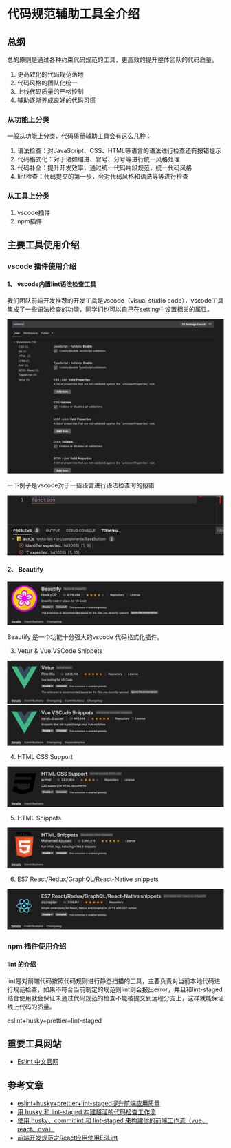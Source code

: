 # 代码规范辅助工具全介绍

## 总纲

总的原则是通过各种约束代码规范的工具，更高效的提升整体团队的代码质量。

1. 更高效化的代码规范落地
2. 代码风格的团队化统一
3. 上线代码质量的严格控制
4. 辅助逐渐养成良好的代码习惯

### 从功能上分类

一般从功能上分类，代码质量辅助工具会有这么几种：

1. 语法检查：对JavaScript、CSS、HTML等语言的语法进行检查还有报错提示
2. 代码格式化：对于诸如缩进、冒号、分号等进行统一风格处理
3. 代码补全：提升开发效率，通过统一代码片段规范，统一代码风格
4. lint检查：代码提交的第一步，会对代码风格和语法等等进行检查

### 从工具上分类

1. vscode插件
2. npm插件

## 主要工具使用介绍

### vscode 插件使用介绍

#### 1、 vscode内置lint语法检查工具

我们团队前端开发推荐的开发工具是vscode（visual studio code），vscode工具集成了一些语法检查的功能，同学们也可以自己在setting中设置相关的属性。

![vscode-validate](./assets/vscode-validate.png)

一下例子是vscode对于一些语言进行语法检查时的报错

![](./assets/js-syntax-check.png)

#### 2、 Beautify

![Beautify](./assets/Beautify.png)

Beautify 是一个功能十分强大的vscode 代码格式化插件。

3. Vetur & Vue VSCode Snippets

![vetur](./assets/vetur.png)
![vue-snippets](./assets/vue-snippets.png)

4. HTML CSS Support

![html-css-support](./assets/html-css-support.png)

5. HTML Snippets

![html-snippets](./assets/html-snippets.png)

6. ES7 React/Redux/GraphQL/React-Native snippets

![react-snippets](./assets/react-snippets.png)


### npm 插件使用介绍

#### lint 的介绍

lint是对前端代码按照代码规则进行静态扫描的工具，主要负责对当前本地代码进行规范检查，如果不符合当前制定的规范则lint则会报出error，并且和lint-staged结合使用就会保证未通过代码规范的检查不能被提交到远程分支上，这样就能保证线上代码的质量。


eslint+husky+prettier+lint-staged 


## 重要工具网站

* [Eslint 中文官网](https://eslint.bootcss.com/)

## 参考文章

* [eslint+husky+prettier+lint-staged提升前端应用质量](https://juejin.im/post/5c67fcaae51d457fcb4078c9)
* [用 husky 和 lint-staged 构建超溜的代码检查工作流](https://juejin.im/post/592615580ce463006bf19aa0)
* [使用 husky、commitlint 和 lint-staged 来构建你的前端工作流（vue、react、dva）](https://juejin.im/post/5d1f1e595188254b732b60a3)
* [前端开发规范之React应用使用ESLint](https://juejin.im/post/5a3c672451882506e50cd2cc)